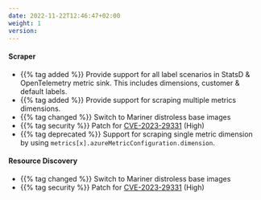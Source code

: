 ```yaml
---
date: 2022-11-22T12:46:47+02:00
weight: 1
version:
---
```


#### Scraper

- {{% tag added %}} Provide support for all label scenarios in StatsD & OpenTelemetry metric sink. This includes
dimensions, customer & default labels.
- {{% tag added %}} Provide support for scraping multiple metrics dimensions.
- {{% tag changed %}} Switch to Mariner distroless base images
- {{% tag security %}} Patch for [CVE-2023-29331](https://github.com/advisories/GHSA-555c-2p6r-68mm) (High)
- {{% tag deprecated %}} Support for scraping single metric dimension by using `metrics[x].azureMetricConfiguration.dimension`.

#### Resource Discovery

- {{% tag changed %}} Switch to Mariner distroless base images
- {{% tag security %}} Patch for [CVE-2023-29331](https://github.com/advisories/GHSA-555c-2p6r-68mm) (High)
